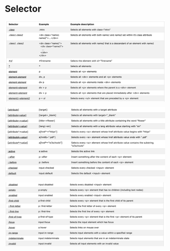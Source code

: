 # Selector

![](../.gitbook/assets/image.png)

![](../.gitbook/assets/image%20%2822%29.png)

![](../.gitbook/assets/image%20%2823%29.png)



